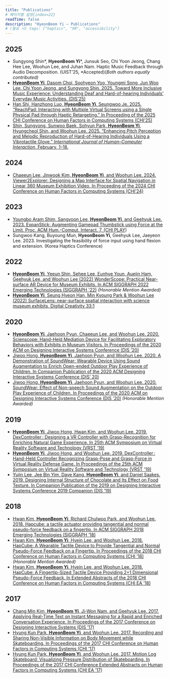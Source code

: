 ```yaml
---
title: "Publications"
# 페이지별 설정{index=22}
readTime: false
description: "HyeonBeom Yi — Publications"
# (필요 시) tags: ["haptics", "XR", "accessibility"]
---
```


## 2025
- Sungyong Shin*, **HyeonBeom Yi***, Junsuk Seo, Chi Yoon Jeong, Chang Hee Lee, Woohun Lee, and Juhan Nam. Haptic Music Feedback through Audio Decomposition. (UIST’25, *Accepted)(*Both authors equally contributed)*
- [**HyeonBeom Yi**, Dasom Choi, Soohyeon Yoo, Youngmi Song, Jun Woo Lee, Chi Yoon Jeong, and Sungyong Shin. 2025. Toward More Inclusive Music Experience: Understanding Deaf and Hard-of-hearing Individuals’ Everyday Music Activities. (DIS’25)](https://dl.acm.org/doi/10.1145/3715336.3735757)
- [Han Shi, Hanzhong Luo, **HyeonBeom Yi**, Seungwoo Je. 2025. “ReachPad: Interacting with Multiple Virtual Screens using a Single Physical Pad through Haptic Retargeting.” In Proceeding of the 2025 CHI Conference on Human Factors in Computing Systems (CHI’25)](https://dl.acm.org/doi/10.1145/3706598.3713629)
- [Shin, Sungyong, Sunwoo Baek, Sohyun Park, **HyeonBeom Yi**, Hyungcheol Shin, and Woohun Lee. 2025. “Enhancing Pitch Perception and Melodic Reproduction of Hard-of-Hearing Individuals Using a Vibrotactile Glove.” *International Journal of Human–Computer Interaction*, February, 1–18.](https://www.tandfonline.com/doi/full/10.1080/10447318.2025.2452192)

## 2024
- [Chaeeun Lee, Jinwook Kim, **HyeonBeom Yi**, and Woohun Lee. 2024. Viewer2Explorer: Designing a Map Interface for Spatial Navigation in Linear 360 Museum Exhibition Video, In Proceeding of the 2024 CHI Conference on Human Factors in Computing Systems (CHI’24)](https://dl.acm.org/doi/10.1145/3613904.3642952)

## 2023
- [Youngbo Aram Shim, Sangyoon Lee, **HyeonBeom Yi**, and Geehyuk Lee. 2023. ExpanStick: Augmenting Gamepad Thumbstick using Force at the Limit. Proc. ACM Hum.-Comput. Interact. 7, (CHI PLAY](https://dl.acm.org/doi/10.1145/3611042))
- Sungwoo Kang, Buyoung Mun, **HyeonBeom Yi**, Geehyuk Lee, Jaeyeon Lee. 2023. Investigating the feasibility of force input using hand flexion and extension. (Korea Haptics Conference)

## 2022
- [**HyeonBeom Yi**, Yeeun Shin, Sehee Lee, Eunhye Youn, Auejin Ham, Geehyuk Lee, and Woohun Lee (2022) WonderScope: Practical Near-surface AR Device for Museum Exhibits. In ACM SIGGRAPH 2022 Emerging Technologies (SIGGRAPH '22)](https://dl.acm.org/doi/10.1145/3532721.3535564) *(Honorable Mention Awarded)*
- [**HyeonBeom Yi**, Seung Hyeon Han, Min Kyoung Park & Woohun Lee (2022) SurfaceLens: near-surface spatial interaction with science museum exhibits, Digital Creativity 33:1](https://www.tandfonline.com/doi/full/10.1080/14626268.2022.2039208)

## 2020
- [**HyeonBeom Yi**, Jaehoon Pyun, Chaeeun Lee, and Woohun Lee. 2020. Scienscope: Hand-Held Mediation Device for Facilitating Exploratory Behaviors with Exhibits in Museum Visitors. In Proceedings of the 2020 ACM on Designing Interactive Systems Conference (DIS ’20)](https://doi.org/10.1145/3357236.3395581)
- [Jiwoo Hong, **HyeonBeom Yi**, Jaehoon Pyun, and Woohun Lee. 2020. A Demonstration of SoundWear: Wearable Device Using Sound Augmentation to Enrich Open-ended Outdoor Play Experience of Children. In Companion Publication of the 2020 ACM Designing Interactive Systems Conference (DIS’ 20)](https://dl.acm.org/doi/10.1145/3393914.3397092)
- [Jiwoo Hong, **HyeonBeom Yi**, Jaehoon Pyun, and Woohun Lee. 2020. SoundWear: Effect of Non-speech Sound Augmentation on the Outdoor Play Experience of Children. In Proceedings of the 2020 ACM on Designing Interactive Systems Conference (DIS ’20)](https://doi.org/10.1145/3357236.3395541) *(Honorable Mention Awarded)*

## 2019
- [**HyeonBeom Yi**, Jiwoo Hong, Hwan Kim, and Woohun Lee. 2019. DexController : Designing a VR Controller with Grasp-Recognition for Enriching Natural Game Experience. In 25th ACM Symposium on Virtual Reality Software and Technology (VRST ’19)](https://dl.acm.org/doi/10.1145/3359996.3364263)
- [**HyeonBeom Yi**, Jiwoo Hong, and Woohun Lee. 2019. DexController : Hand-Held Controller Recognizing Grasp-Pose and Grasp-Force in Virtual Reality Defense Game. In Proceedings of the 25th ACM Symposium on Virtual Reality Software and Technology (VRST '19)](https://dl.acm.org/doi/10.1145/3359996.3365031)
- [Yujin Lee, Jee Bin Yim, Daye Kang, **HyeonBeom Yi**, and Daniel Saakes. 2019. Designing Internal Structure of Chocolate and Its Effect on Food Texture. In Companion Publication of the 2019 on Designing Interactive Systems Conference 2019 Companion (DIS ’19)](https://doi.org/10.1145/3301019.3323896)

## 2018
- [Hwan Kim, **HyeonBeom Yi**, Richard Chulwoo Park, and Woohun Lee. 2018. Hapcube: a tactile actuator providing tangential and normal pseudo-force feedback on a fingertip. In ACM SIGGRAPH 2018 Emerging Technologies (SIGGRAPH ’18)](https://doi.org/10.1145/3214907.3214922)
- [Hwan Kim, **HyeonBeom Yi**, Hyein Lee, and Woohun Lee. 2018. HapCube: A Wearable Tactile Device to Provide Tangential and Normal Pseudo-Force Feedback on a Fingertip. In Proceedings of the 2018 CHI Conference on Human Factors in Computing Systems (CHI ’18)](https://doi.org/10.1145/3173574.3174075) *(Honorable Mention Awarded)*
- [Hwan Kim, **HyeonBeom Yi**, Hyein Lee, and Woohun Lee. 2018. HapCube: A Fingertip-Sized Tactile Device Providing 2+1 Dimensional Pseudo-Force Feedback. In Extended Abstracts of the 2018 CHI Conference on Human Factors in Computing Systems (CHI EA ’18)](https://doi.org/10.1145/3170427.3186511)

## 2017
- [Chang Min Kim, **HyeonBeom Yi**, Ji-Won Nam, and Geehyuk Lee. 2017. Applying Real-Time Text on Instant Messaging for a Rapid and Enriched Conversation Experience. In Proceedings of the 2017 Conference on Designing Interactive Systems (DIS ’17)](https://doi.org/10.1145/3064663.3064679)
- [Hyung Kun Park, **HyeonBeom Yi**, and Woohun Lee. 2017. Recording and Sharing Non-Visible Information on Body Movement while Skateboarding. In Proceedings of the 2017 CHI Conference on Human Factors in Computing Systems (CHI ’17)](https://doi.org/10.1145/3025453.3025476)
- [Hyung Kun Park, **HyeonBeom Yi**, and Woohun Lee. 2017. Motion Log Skateboard: Visualizing Pressure Distribution of Skateboarding. In Proceedings of the 2017 CHI Conference Extended Abstracts on Human Factors in Computing Systems (CHI EA ’17)](https://doi.org/10.1145/3027063.3052960)